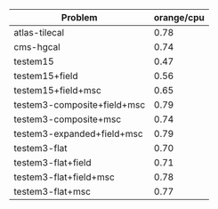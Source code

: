 | Problem                     | orange/cpu |
| --------------------------- | ---------- |
| atlas-tilecal               |       0.78 |
| cms-hgcal                   |       0.74 |
| testem15                    |       0.47 |
| testem15+field              |       0.56 |
| testem15+field+msc          |       0.65 |
| testem3-composite+field+msc |       0.79 |
| testem3-composite+msc       |       0.74 |
| testem3-expanded+field+msc  |       0.79 |
| testem3-flat                |       0.70 |
| testem3-flat+field          |       0.71 |
| testem3-flat+field+msc      |       0.78 |
| testem3-flat+msc            |       0.77 |
